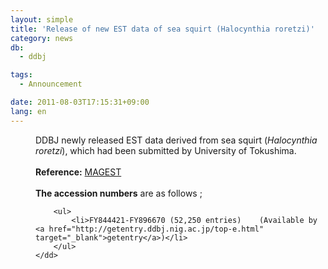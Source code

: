 ```yaml
---
layout: simple
title: 'Release of new EST data of sea squirt (Halocynthia roretzi)'
category: news
db:
  - ddbj

tags:
  - Announcement

date: 2011-08-03T17:15:31+09:00
lang: en
---
```


<html>

<dl>
    <dd>DDBJ newly released EST data derived from sea squirt (<i>Halocynthia roretzi</i>), which had been submitted by University of Tokushima.<br><br><b>Reference:</b> <a href="http://magest.hgc.jp/" target="_blank">MAGEST</a><br><br><b>The accession numbers</b> are as follows ; <br>

        <ul>
            <li>FY844421-FY896670 (52,250 entries)    (Available by <a href="http://getentry.ddbj.nig.ac.jp/top-e.html" target="_blank">getentry</a>)</li>
        </ul>
    </dd>
</dl>
</html>
